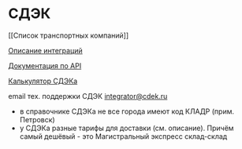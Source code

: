 # СДЭК
[[Список транспортных компаний]]

[Описание интеграций](https://www.cdek.ru/ru/integration)

[Документация по API](https://api-docs.cdek.ru/29923849.html)

[Калькулятор СДЭКа](https://www.cdek-calc.ru/)

email тех. поддержки СДЭК integrator@cdek.ru

- в справочнике СДЭКа не все города имеют код КЛАДР (прим. Петровск)
- у СДЭКа разные тарифы для доставки (см. описание). Причём самый дешёвый - это Магистральный экспресс склад-склад